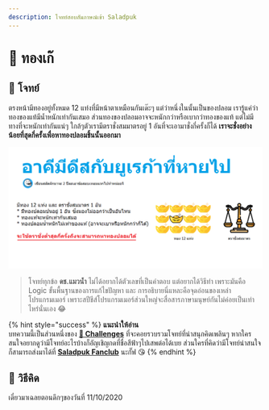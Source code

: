 ```yaml
---
description: โจทย์สอบสัมภาษณ์เข้า Saladpuk
---
```


# 🥇 ทองเก๊

## 🥳 โจทย์

ตรงหน้ามีทองอยู่ทั้งหมด 12 แท่งที่มีหน้าตาเหมือนกันเด๊ะๆ แต่ว่าหนึ่งในนั้นเป็นของปลอม เรารู้แค่ว่าทองของแท้มีน้ำหนักเท่ากันเสมอ ส่วนทองของปลอมอาจจะหนักกว่าหรือเบากว่าทองของแท้ แต่ไม่มีทางที่จะหนักเท่ากันแน่ๆ ใกล้ๆตัวเรามีตราชั่งสมมาตรอยู่ 1 อันที่จะเอามาชั่งกี่ครั้งก็ได้ **เราจะชั่งอย่างน้อยที่สุดกี่ครั้งเพื่อหาทองปลอมชิ้นนั้นออกมา**

![](../../.gitbook/assets/fakegold.png)

> โจทย์ทุกข้อ **ดช.แมวน้ำ** ไม่ได้อยากได้ตัวเลขที่เป็นคำตอบ แต่อยากได้วิธีทำ เพราะมันคือ Logic ขั้นพื้นฐานของการแก้ไขปัญหา และ การอธิบายนี่แหละคือจุดอ่อนของเหล่าโปรแกรมเมอร์ เพราะสปีชีส์โปรแกรมเมอร์ส่วนใหญ่จะสื่อสารภาษามนุษย์กันไม่ค่อยเป็นเท่าไหร่นั่นเอง 😂

{% hint style="success" %}
**แนะนำให้อ่าน**  
บทความนี้เป็นส่วนหนึ่งของ [**🧠 Challenges**](https://www.saladpuk.com/puzzle/challenges) ที่จะคอยรวบรวมโจทย์ที่น่าสนุกคิดเพลินๆ หากใครสนใจอยากดูว่ามีโจทย์อะไรบ้างก็อัญเชิญกดที่ชื่อสีฟ้าๆไปเสพต่อได้เบย ส่วนใครที่คิดว่ามีโจทย์น่าสนใจก็สามารถส่งมาได้ที่ [**Saladpuk Fanclub**](https://www.facebook.com/mr.saladpuk) นะกั๊ฟ 😘
{% endhint %}

## 🤠 วิธีคิด

เดี๋ยวมาเฉลยตอนดึกๆของวันที่ 11/10/2020 

